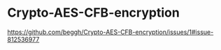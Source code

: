 # Crypto-AES-CFB-encryption
https://github.com/beggh/Crypto-AES-CFB-encryption/issues/1#issue-812536977
